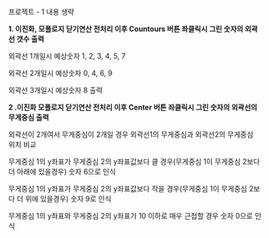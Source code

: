프로젝트 - 1 내용 생략

__1. 이진화, 모폴로지 닫기연산 전처리 이후 Countours 버튼 좌클릭시 그린 숫자의 외곽선 갯수 출력__

  외곽선 1개일시 예상숫자 1, 2, 3, 4, 5, 7

  외곽선 2개일시 예상숫자 0, 4, 6, 9

  외곽선 3개일시 예상숫자 8 출력

__2 .이진화 모폴로지 닫기연산 전처리 이후 Center 버튼 좌클릭시 그린 숫자의 외곽선의 무게중심 출력__

  외곽선이 2개여서 무게중심이 2개일 경우 외곽선1의 무게중심과 외곽선2의 무게중심 위치 비교

  무게중심 1의 y좌표가 무게중심 2의 y좌표값보다 클 경우(무게중심 1이 무게중심 2보다 더 아래에 있을경우) 숫자 6으로 인식

  무게중심 1의 y좌표가 무게중심 2의 y좌표값보다 작을 경우(무게중심 1이 무게중심 2보다 더 위에 있을경우) 숫자 9로 인식

  무게중심 1의 y좌표와 무게중심 2의 y좌표가 10 이하로 매우 근접할 경우 숫자 0으로 인식

